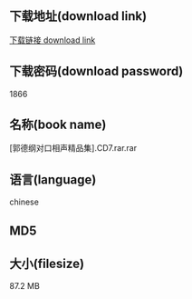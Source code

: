 ## 下载地址(download link)
[下载链接 download link](https://voluble-croquembouche-d321dc.netlify.app/?s=%5B%E9%83%AD%E5%BE%B7%E7%BA%B2%E5%AF%B9%E5%8F%A3%E7%9B%B8%E5%A3%B0%E7%B2%BE%E5%93%81%E9%9B%86%5D.CD7.rar)

## 下载密码(download password)
1866

## 名称(book name)
[郭德纲对口相声精品集].CD7.rar.rar

## 语言(language)
chinese

## MD5


## 大小(filesize)
87.2 MB
